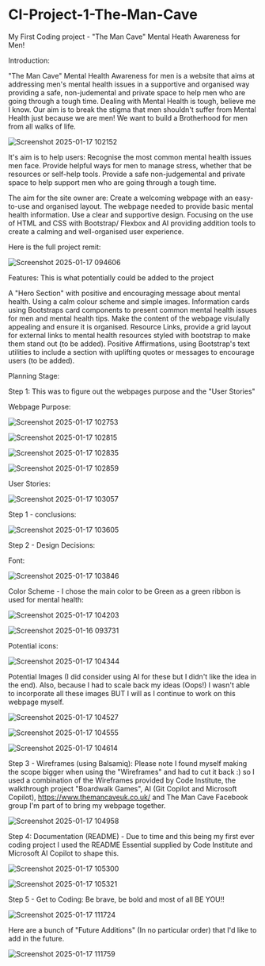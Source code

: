 # CI-Project-1-The-Man-Cave
My First Coding project - "The Man Cave" Mental Heath Awareness for Men!

Introduction:

"The Man Cave" Mental Health Awareness for men is a website that aims at addressing men's mental health issues in a supportive and organised way providing a safe, non-judemental and private space to help men who are going through a tough time. Dealing with Mental Health is tough, believe me I know. Our aim is to break the stigma that men shouldn't suffer from Mental Health just because we are men! We want to build a Brotherhood for men from all walks of life.

![Screenshot 2025-01-17 102152](https://github.com/user-attachments/assets/6009a11e-fe4f-4c09-9e3d-fa5fa43c6175)

It's aim is to help users:
Recognise the most common mental health issues men face.
Provide helpful ways for men to manage stress, whether that be resources or self-help tools.
Provide a safe non-judgemental and private space to help support men who are going through a tough time.

The aim for the site owner are:
Create a welcoming webpage with an easy-to-use and organised layout.
The webpage needed to provide basic mental health information.
Use a clear and supportive design.
Focusing on the use of HTML and CSS with Bootstrap/ Flexbox and AI providing addition tools to create a calming and well-organised user experience.

Here is the full project remit:

![Screenshot 2025-01-17 094606](https://github.com/user-attachments/assets/bcfba46c-3cfe-413c-8637-22d18e95b2ee)

Features: This is what potentially could be added to the project

A "Hero Section" with positive and encouraging message about mental health.
Using a calm colour scheme and simple images.
Information cards using Bootstraps card components to present common mental health issues for men and mental health tips.
Make the content of the webpage visulally appealing and ensure it is organised.
Resource Links, provide a grid layout for external links to mental health resources styled with bootstrap to make them stand out (to be added).
Positive Affirmations, using Bootstrap's text utilities to include a section with uplifting quotes or messages to encourage users (to be added).

Planning Stage:

Step 1: This was to figure out the webpages purpose and the "User Stories"

Webpage Purpose:

![Screenshot 2025-01-17 102753](https://github.com/user-attachments/assets/b04bc68a-b04f-4644-aa50-eb960d5e8ec0)

![Screenshot 2025-01-17 102815](https://github.com/user-attachments/assets/2b0f79e2-9b90-4532-b2c5-5e6a7c4fec83)

![Screenshot 2025-01-17 102835](https://github.com/user-attachments/assets/6aff5d53-f83c-44db-b3ce-4742d604850e)

![Screenshot 2025-01-17 102859](https://github.com/user-attachments/assets/7e275e6d-37a9-4541-be14-33ea0bab5639)

User Stories:

![Screenshot 2025-01-17 103057](https://github.com/user-attachments/assets/8361d66a-7f2c-4528-be67-a9f4da17e6ca)

Step 1 - conclusions:

![Screenshot 2025-01-17 103605](https://github.com/user-attachments/assets/41876119-7fcb-4977-b3b0-de99c5cb83d4)

Step 2 - Design Decisions:

Font:

![Screenshot 2025-01-17 103846](https://github.com/user-attachments/assets/47766697-2c8b-40bc-b799-a133a54d6cd0)

Color Scheme - I chose the main color to be Green as a green ribbon is used for mental health:

![Screenshot 2025-01-17 104203](https://github.com/user-attachments/assets/ed289a16-29d9-4af1-8df2-5e7f0ba3c46c)

![Screenshot 2025-01-16 093731](https://github.com/user-attachments/assets/659ae8e3-6cfa-4c4e-a24f-c4f2c037a458)

Potential icons:

![Screenshot 2025-01-17 104344](https://github.com/user-attachments/assets/afe4f62d-6fe5-4571-8117-be5b9d25294c)

Potential Images (I did consider using AI for these but I didn't like the idea in the end). Also, because I had to scale back my ideas (Oops!) I wasn't able to incorporate all these images BUT I will as I continue to work on this webpage myself.

![Screenshot 2025-01-17 104527](https://github.com/user-attachments/assets/4790dbd0-e0dd-40a7-815a-0349efdc17dc)

![Screenshot 2025-01-17 104555](https://github.com/user-attachments/assets/2b618205-50a4-451e-a626-5047fea2da4a)

![Screenshot 2025-01-17 104614](https://github.com/user-attachments/assets/434ef5dd-074c-4410-9dc7-f52dae334ab6)

Step 3 - Wireframes (using Balsamiq): Please note I found myself making the scope bigger when using the "Wireframes" and had to cut it back :) so I used a combination of the Wireframes provided by Code Institute, the walkthrough project "Boardwalk Games", AI (Git Copilot and Microsoft Copilot), https://www.themancaveuk.co.uk/ and The Man Cave Facebook group I'm part of to bring my webpage together.

![Screenshot 2025-01-17 104958](https://github.com/user-attachments/assets/8c0efd2a-2b3c-4941-a2bd-1ecf40dc58fb)

Step 4: Documentation (README) - Due to time and this being my first ever coding project I used the README Essential supplied by Code Institute and Microsoft AI Copilot to shape this.

![Screenshot 2025-01-17 105300](https://github.com/user-attachments/assets/c2bdc847-7c6b-4bb1-8e2b-091c86cbf732)

![Screenshot 2025-01-17 105321](https://github.com/user-attachments/assets/c882d989-49bd-4130-9b39-a6082ae5e6d3)

Step 5 - Get to Coding: Be brave, be bold and most of all BE YOU!!

![Screenshot 2025-01-17 111724](https://github.com/user-attachments/assets/c2c93357-00dd-417a-a515-1c4ce31c776f)

Here are a bunch of "Future Additions" (In no particular order) that I'd like to add in the future.

![Screenshot 2025-01-17 111759](https://github.com/user-attachments/assets/5631060b-f7f4-4c76-ab17-54a03f5a8774)
































